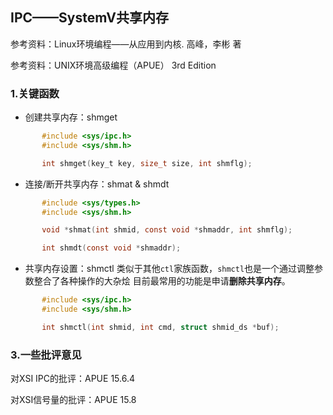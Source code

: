 ## IPC——SystemV共享内存

参考资料：Linux环境编程——从应用到内核. 高峰，李彬 著

参考资料：UNIX环境高级编程（APUE） 3rd Edition


### 1.关键函数

* 创建共享内存：shmget
```c
       #include <sys/ipc.h>
       #include <sys/shm.h>

       int shmget(key_t key, size_t size, int shmflg);
```

* 连接/断开共享内存：shmat & shmdt
```c
       #include <sys/types.h>
       #include <sys/shm.h>

       void *shmat(int shmid, const void *shmaddr, int shmflg);

       int shmdt(const void *shmaddr);
```

* 共享内存设置：shmctl
类似于其他`ctl`家族函数，`shmctl`也是一个通过调整参数整合了各种操作的大杂烩
目前最常用的功能是申请**删除共享内存**。
```c
       #include <sys/ipc.h>
       #include <sys/shm.h>

       int shmctl(int shmid, int cmd, struct shmid_ds *buf);
```


### 3.一些批评意见

对XSI IPC的批评：APUE 15.6.4

对XSI信号量的批评：APUE 15.8





